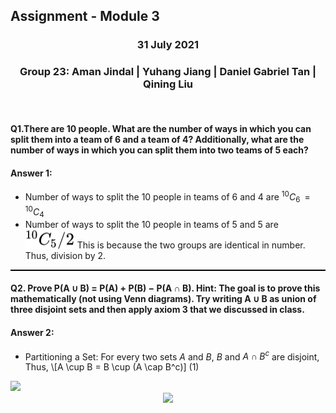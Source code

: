 <h2> Assignment - Module 3 </p></h2>
<h3><p align=center> 31 July 2021 </p></h3>
<h3><p align=center> Group 23: Aman Jindal | Yuhang Jiang | Daniel Gabriel Tan | Qining Liu </p></h3>
<br>

#### Q1.There are 10 people. What are the number of ways in which you can split them into a team of 6 and a team of 4? Additionally, what are the number of ways in which you can split them into two teams of 5 each?

#### Answer 1:

- Number of ways to split the 10 people in teams of 6 and 4 are <sup>10</sup>*C*<sub>6</sub>  =  <sup>10</sup>*C*<sub>4</sub>
- Number of ways to split the 10 people in teams of 5 and 5 are <!-- $^{10}C_5/2$ --> <img style="transform: translateY(0.1em); background: white;" src="svg\OXbuvREQhU.svg"> This is because the two groups are identical in number. Thus, division by 2.

<hr style="height:1.5px;color:black;background-color:black">

#### Q2.  Prove P(A ∪ B) = P(A) + P(B) − P(A ∩ B). Hint: The goal is to prove this mathematically (not using Venn diagrams). Try writing A ∪ B as union of three disjoint sets and then apply axiom 3 that we discussed in class.

#### Answer 2:

- Partitioning a Set: For every two sets $A$ and $B$, $B$ and $A \cap B^c$ are disjoint, Thus,
  \\[A \cup B = B \cup (A \cap B^c)\]    (1)

<img src="https://render.githubusercontent.com/render/math?math=$$\frac{1}{2}5$$">

<!-- $$\frac{4}{5}$$ --> 

<div align="center"><img style="background: white;" src="https://render.githubusercontent.com/render/math?math="></div>





























